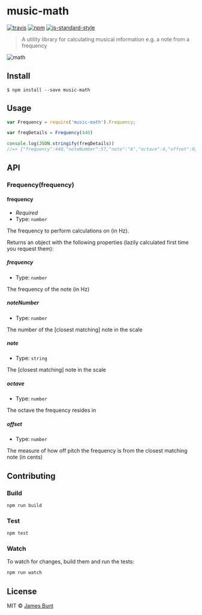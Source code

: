 # music-math
[![travis][travis-image]][travis-url]
[![npm][npm-image]][npm-url]
[![js-standard-style][standard-style-image]][standard-style-url]

[travis-image]: https://img.shields.io/travis/unkillbob/music-math.svg?style=flat
[travis-url]: https://travis-ci.org/unkillbob/music-math
[npm-image]: https://img.shields.io/npm/v/music-math.svg?style=flat
[npm-url]: https://npmjs.org/package/music-math
[standard-style-image]: https://img.shields.io/badge/code%20style-standard-brightgreen.svg?style=flat
[standard-style-url]: https://github.com/feross/standard

> A utility library for calculating musical information e.g. a note from a frequency

![math](http://media1.giphy.com/media/i58xhIseqtRpC/giphy.gif)

## Install

```
$ npm install --save music-math
```

## Usage

```js
var Frequency = require('music-math').Frequency;

var freqDetails = Frequency(440)

console.log(JSON.stringify(freqDetails))
//=> {"frequency":440,"noteNumber":57,"note":"A","octave":4,"offset":0}
```

## API

### Frequency(frequency)

#### frequency

- *Required*
- Type: `number`

The frequency to perform calculations on (in Hz).

Returns an object with the following properties (lazily calculated first time you request them):

##### frequency

- Type: `number`

The frequency of the note (in Hz)

##### noteNumber

- Type: `number`

The number of the [closest matching] note in the scale

##### note

- Type: `string`

The [closest matching] note in the scale

##### octave

- Type: `number`

The octave the frequency resides in

##### offset

- Type: `number`

The measure of how off pitch the frequency is from the closest matching note (in cents)

## Contributing

### Build

```js
npm run build
```

### Test

```js
npm test
```

### Watch

To watch for changes, build them and run the tests:

```js
npm run watch
```

## License

MIT © [James Bunt](http://github.com/unkillbob)
